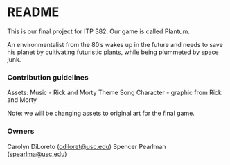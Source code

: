 # README #

This is our final project for ITP 382. Our game is called Plantum. 

An environmentalist from the 80’s wakes up in the future and needs to save his planet by cultivating futuristic plants, while being plummeted by space junk.


### Contribution guidelines ###

Assets:
Music - Rick and Morty Theme Song
Character - graphic from Rick and Morty

Note: we will be changing assets to original art for the final game.


### Owners ###

Carolyn DiLoreto (cdiloret@usc.edu)
Spencer Pearlman (spearlma@usc.edu)